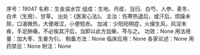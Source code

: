 序号：19047
名称：生金滋水饮
组成：生地、丹皮、当归、白芍、人参、麦冬、白术（生用）、甘草。
出处：《医家心法》。
主治：伤寒热退后，或汗后，烦躁未除，口渴微热，大便艰涩，小便短赤。
加减：少阳阳明症，火燥生风，风淫末疾，手足肿痛，不必俟其汗后，当即以此方加柴、芩与之。
功效：None
用法用量：加大枣、生姜为引。
制备方法：None
临床应用：None
各家论述：None
用药禁忌：None
附注：None
